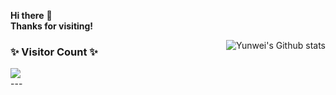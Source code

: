 **Hi there**  👋  
**Thanks for visiting!**

<div>
<a href="https://github.com/anuraghazra/github-readme-stats">
  <img align="right" src="https://github-readme-stats.vercel.app/api/wakatime?username=ywzhao2002&v=2" alt="Yunwei's Github stats">
</a>
</div>

<!-- - 🌱 I’m currently learning Natural Language Processing, Computer Vision, and GRE.
- 🛠️ Having a flexible work schedule
- 🎯 Working towards todo list/inbox zero
- 💨 Coding in [AeroSpec](https://www.aerospec.io/) and Husky Help Org.
- 📚 Time spent on [school work](https://cs.washington.edu/yzhao4/)
- 📫 How to reach me: [my Linkedin](www.linkedin.com/in/yunweizhao)
- 😀 Pronouns: he/him/...
 -->

### ✨ Visitor Count ✨
<div>
<img src="https://profile-counter.glitch.me/ywzhao2002/count.svg" />
</div>
---

<!-- <details>
  <summary>Open Source TODO List</summary>
 -->
<!-- <a href="https://github.com/anuraghazra/github-readme-stats">
  <img align="right" src="https://github-readme-stats.vercel.app/api?username=ywzhao2002&bg_color=30,e96443,904e95&title_color=fff&text_color=fff" alt="Yunwei's Github stats" />
</a> -->
 
  
</details>
